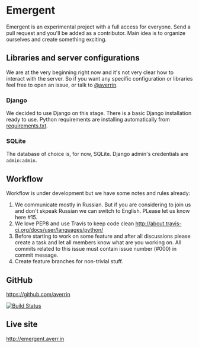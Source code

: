 Emergent
========
Emergent is an experimental project with a full access for everyone.
Send a pull request and you'll be added as a contributor.
Main idea is to organize ourselves and create something exciting.

## Libraries and server configurations
We are at the very beginning right now and it's not very clear how to interact with the server.
So if you want any specific configuration or libraries feel free to open an issue,
or talk to [@averrin](https://github.com/averrin).

### Django
We decided to use Django on this stage. There is a basic Django installation ready to use.
Python requirements are installing automatically from
[requirements.txt](https://github.com/averrin/emergent/blob/master/requirements.txt).

### SQLite
The database of choice is, for now, SQLite. Django admin's credentials are `admin:admin`.

## Workflow
Workflow is under development but we have some notes and rules already:
1. We communicate mostly in Russian. But if you are considering to join us and don't skpeak Russian we can switch to English. PLease let us know here #15.
2. We love PEP8 and use Travis to keep code clean http://about.travis-ci.org/docs/user/languages/python/
3. Before starting to work on some feature and after all discussions please create a task and let all members know what are you working on. All commits related to this issue must contain issue number (#000) in commit message.
4. Create feature branches for non-trivial stuff.

## GitHub
https://github.com/averrin

[![Build Status](https://travis-ci.org/averrin/emergent.png)](https://travis-ci.org/averrin/emergent)

## Live site
http://emergent.averr.in

